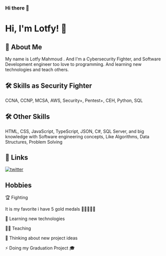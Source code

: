 ### Hi there 👋

# Hi, I'm Lotfy! 👋

## 🚀 About Me
My name is Lotfy Mahmoud . And I'm a Cybersecurity Fighter, and Software Development engineer too love to programming. And learning new technologies and teach others.

## 🛠 Skills as Security Fighter
CCNA, CCNP, MCSA, AWS, Security+, Pentest+, CEH, Python, SQL

## 🛠 Other Skills
HTML, CSS, JavaScript, TypeScript, JSON, C#, SQL Server, and big knowledge with Software engineering concepts, Like Algorithms, Data Structures, Problem Solving

## 🔗 Links
[![twitter](https://img.shields.io/badge/twitter-1DA1F2?style=for-the-badge&logo=twitter&logoColor=white)](https://twitter.com/LotfyMahmoudYa)


## Hobbies

🏆 Fighting

It is my favorite i have 5 gold medals 🥇🥇🥇🥇🥇 


🧠 Learning new technologies

👨‍🎓 Teaching

🤔 Thinking about new project ideas

⚡️ Doing my Graduation Project 🎓


